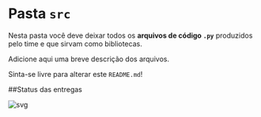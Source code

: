 # Pasta `src`

Nesta pasta você deve deixar todos os **arquivos de código `.py`** produzidos pelo time e que sirvam como bibliotecas.

Adicione aqui uma breve descrição dos arquivos.

Sinta-se livre para alterar este `README.md`!

##Status das entregas

![svg](http://3.142.157.80/webhook2/cdados/test/svg/insperclassroom/22-2a-cd-p1-grupo_pedrolscf)